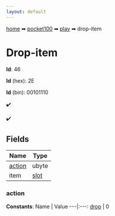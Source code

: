 ```yaml
---
layout: default
---
```


[home](/) ➡ [pocket100](/protocol/pocket100) ➡ [play](/protocol/pocket100/play) ➡ drop-item

# Drop-item

**Id**: 46

**Id** (hex): 2E

**Id** (bin): 00101110

✔️

✔️

## Fields

Name | Type
---|---
[action](#action) | ubyte
item | [slot](/protocol/pocket100/types/slot)

### action

**Constants**:
Name | Value
---|:---:
[drop](action_drop) | 0

